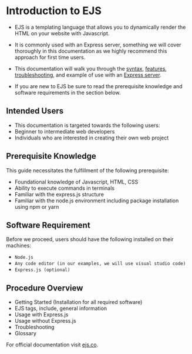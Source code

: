 # Introduction to EJS

- EJS is a templating language that allows you to dynamically render the HTML on your website with Javascript. 

- It is commonly used with an Express server, something we will cover thoroughly in this documentation as we highly recommend this approach for first time users.

- This documentation will walk you through the [syntax](../Tags/tags-c.md), [features](../Features/Features-c.md), [troubleshooting](../troubleshooting/troubleshooting.md), and example of use with an [Express server](../Express/expressK.md).

- If you are new to EJS be sure to read the prerequisite knowledge and software requirements in the section below. 

## Intended Users

- This documentation is targeted towards the following users:
- Beginner to intermediate web developers
- Individuals who are interested in creating their own web project

## Prerequisite Knowledge

This guide necessitates the fulfillment of the following prerequisite:

- Foundational knowledge of Javascript, HTML, CSS
- Ability to execute commands in terminals
- Familiar with the express.js structure
- Familiar with the node.js environment including package installation using npm or yarn

## Software Requirement

Before we proceed, users should have the following installed on their machines:

- `Node.js`
- `Any code editor (in our examples, we will use visual studio code)`
- `Express.js (optional)`

## Procedure Overview

- Getting Started (Installation for all required software)
- EJS tags, include, general information
- Usage with Express.js
- Usage without Express.js
- Troubleshooting
- Glossary

For official documentation visit [ejs.co](https://ejs.co/).